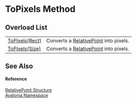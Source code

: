 # ToPixels Method


## Overload List
<table>
<tr>
<td><a href="M_Avalonia_RelativePoint_ToPixels">ToPixels(Rect)</a></td>
<td>Converts a <a href="T_Avalonia_RelativePoint">RelativePoint</a> into pixels.</td>
</tr>
<tr>
<td><a href="M_Avalonia_RelativePoint_ToPixels_1">ToPixels(Size)</a></td>
<td>Converts a <a href="T_Avalonia_RelativePoint">RelativePoint</a> into pixels.</td>
</tr>
</table>

## See Also


#### Reference
<a href="T_Avalonia_RelativePoint">RelativePoint Structure</a>  
<a href="N_Avalonia">Avalonia Namespace</a>  

